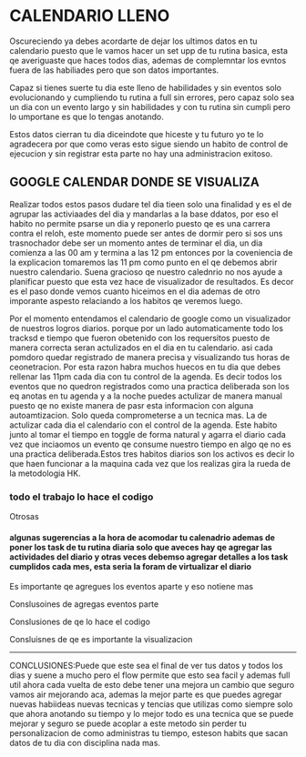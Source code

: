 # CALENDARIO LLENO

Oscureciendo ya debes acordarte de dejar los ultimos datos en tu calendario puesto que le vamos hacer un set upp de tu rutina basica, esta qe averiguaste que haces todos dias, ademas de complemntar los evntos fuera de las habiliades pero que son datos importantes.

Capaz si tienes suerte tu dia este lleno de habilidades y sin eventos solo evolucionando y cumpliendo tu rutina a full sin errores, pero capaz solo sea un dia con un evento largo y sin habilidades y con tu rutina sin cumpli pero lo umportane es que lo tengas anotando.

Estos datos cierran tu dia diceindote que hiceste y tu futuro yo te lo agradecera por que como veras esto sigue siendo un habito de control de ejecucion y sin registrar esta parte no hay una administracion exitoso.

## GOOGLE CALENDAR DONDE SE VISUALIZA

Realizar todos estos pasos dudare tel dia tieen solo una finalidad y es el de agrupar las activiaades del dia y mandarlas a la base ddatos, por eso el habito no permite psarse un dia y reponerlo puesto qe es una carrera contra el reloh, este momento puede ser antes de dormir pero si sos uns trasnochador debe ser un momento antes de terminar el dia, un dia comienza a las 00 am y termina a las 12 pm entonces por la coveniencia de la explicacion tomaremos las 11 pm como punto en el qe debemos abrir nuestro calendario. Suena gracioso qe nuestro calednrio no nos ayude a planificar puesto que esta vez hace de visualizador de resultados. Es decor es el paso donde vemos cuanto hiceimos en el dia ademas de otro imporante aspesto relaciando a los habitos qe veremos luego.

Por el momento entendamos el calendario de google como un visualizador de nuestros logros diarios. porque por un lado automaticamente todo los tracksd e tiempo que fueron obetenido con los requersitos puesto de manera correcta seran actulizados en el dia en tu calendario. asi cada pomdoro quedar registrado de manera precisa y visualizando tus horas de ceonetracion. Por esta razon habra muchos huecos en tu dia que debes rellenar  las 11pm cada dia con tu control de la agenda. Es decir todos los eventos que no quedron registrados como una practica deliberada son los eq anotas en tu agenda y a la noche puedes actulizar de manera manual puesto qe no existe manera de pasr esta informacion con alguna autoamtizacion. Solo queda comprometerse a un tecnica mas. La de actulizar cada dia el calendario con el control de la agenda. Este habito junto al tomar el tiempo en toggle de forma natural y agarra el diario cada vez que inciaomos un evento qe consume nuestro tiempo en algo qe no es una practica deliberada.Estos tres habitos diarios son los activos es decir lo que haen funcionar a la maquina cada vez que los realizas gira la rueda de la metodologia HK.

### todo el trabajo lo hace el codigo

Otrosas

#### algunas sugerencias a la hora de acomodar tu calenadrio ademas de poner los task de tu rutina diaria solo que aveces hay qe agregar las actividades del diario y otras veces debemso agregar detalles a los task cumplidos cada mes, esta seria la foram de virtualizar el diario

Es importante qe agregues los eventos aparte y eso notiene mas

Conslusoines de agregas eventos parte

Conslusiones de qe lo hace el codigo

Consluisnes de qe es importante la visualizacion

---

CONCLUSIONES:Puede que este sea el final de ver tus datos y todos los dias y suene a mucho pero el flow permite que esto sea facil y ademas full util ahora cada vuelta de esto debe tener una mejora un cambio que seguro vamos air mejorando aca, ademas la mejor parte es que puedes agregar nuevas habiideas nuevas tecnicas y tencias que utilizas como siempre solo que ahora anotando su tiempo y lo mejor todo es una tecnica que se puede mejorar y seguro se puede acoplar a este metodo sin perder tu personalizacion de como administras tu tiempo, esteson habits que sacan datos de tu dia con disciplina nada  mas.
